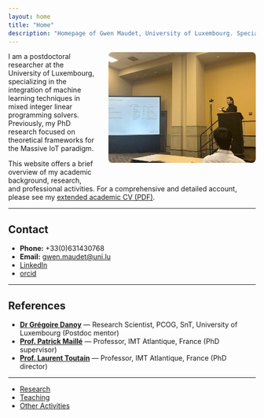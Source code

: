 ```yaml
---
layout: home
title: "Home"
description: "Homepage of Gwen Maudet, University of Luxembourg. Specializing in machine learning for optimization, Massive IoT, and mixed integer linear programming. Summary profile and contact information."
---
```




<img src="gwen.JPG" alt="Portrait of Gwen Maudet" style="max-width:300px;float:right;margin:0 0 2em 2em;border-radius:8px;"/>

I am a postdoctoral researcher at the University of Luxembourg, specializing in the integration of machine learning techniques in mixed integer linear programming solvers. Previously, my PhD research focused on theoretical frameworks for the Massive IoT paradigm.

This website offers a brief overview of my academic background, research, and professional activities. For a comprehensive and detailed account, please see my [extended academic CV (PDF)](cv_gwen_maudet.pdf).

---

## Contact
 
- **Phone:** +33(0)631430768  
- **Email:** [gwen.maudet@uni.lu](mailto:gwen.maudet@uni.lu)  
- [LinkedIn](https://www.linkedin.com/in/gwen-maudet-1a1490171/)  
- [orcid](https://orcid.org/0000-0003-0340-2542)  
---

## References


- **[Dr Grégoire Danoy](https://www.uni.lu/fstm-en/people/gregoire-danoy/)** — Research Scientist, PCOG, SnT, University of Luxembourg (Postdoc mentor)
- **[Prof. Patrick Maillé](https://www.imt-atlantique.fr/fr/personne/patrick-maille)** — Professor, IMT Atlantique, France (PhD supervisor)
- **[Prof. Laurent Toutain](https://www.imt-atlantique.fr/fr/personne/laurent-toutain)** — Professor, IMT Atlantique, France (PhD director)

---

- [Research](research/)
- [Teaching](teaching/)
- [Other Activities](other/)
